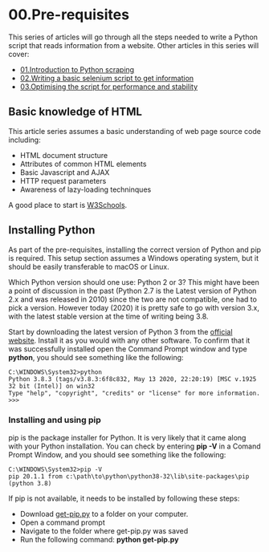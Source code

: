 <!-- 
MD: https://github.com/adam-p/markdown-here/wiki/Markdown-Cheatsheet
-->
# 00.Pre-requisites
This series of articles will go through all the steps needed to write a Python script that reads information from a website. Other articles in this series will cover:
* [01.Introduction to Python scraping](01.PythonScraping.md)
* [02.Writing a basic selenium script to get information](02.BasicSelenium.md)
* [03.Optimising the script for performance and stability](03.Optimisations.md)

## Basic knowledge of HTML
This article series assumes a basic understanding of web page source code including:
* HTML document structure
* Attributes of common HTML elements
* Basic Javascript and AJAX
* HTTP request parameters
* Awareness of lazy-loading techninques

A good place to start is [W3Schools](https://www.w3schools.com/html/html_intro.asp).

## Installing Python
As part of the pre-requisites, installing the correct version of Python and pip is required. This setup section assumes a Windows operating system, but it should be easily transferable to macOS or Linux.

Which Python version should one use: Python 2 or 3? This might have been a point of discussion in the past (Python 2.7 is the Latest version of Python 2.x and was released in 2010) since the two are not compatible, one had to pick a version. However today (2020) it is pretty safe to go with version 3.x, with the latest stable version at the time of writing being 3.8.

Start by downloading the latest version of Python 3 from the [official website](https://www.python.org/downloads/windows/). Install it as you would with any other software. To confirm that it was successfully installed open the Command Prompt window and type __python__, you should see something like the following:
```
C:\WINDOWS\System32>python
Python 3.8.3 (tags/v3.8.3:6f8c832, May 13 2020, 22:20:19) [MSC v.1925 32 bit (Intel)] on win32
Type "help", "copyright", "credits" or "license" for more information.
>>> 
```
### Installing and using pip
pip is the package installer for Python. It is very likely that it came along with your Python installation. You can check by entering __pip -V__ in a Comand Prompt Window, and you should see something like the following:
```
C:\WINDOWS\System32>pip -V
pip 20.1.1 from c:\path\to\python\python38-32\lib\site-packages\pip (python 3.8)
```
If pip is not available, it needs to be installed by following these steps:
* Download [get-pip.py](https://bootstrap.pypa.io/get-pip.py) to a folder on your computer.
* Open a command prompt
* Navigate to the folder where get-pip.py was saved
* Run the following command: __python get-pip.py__
